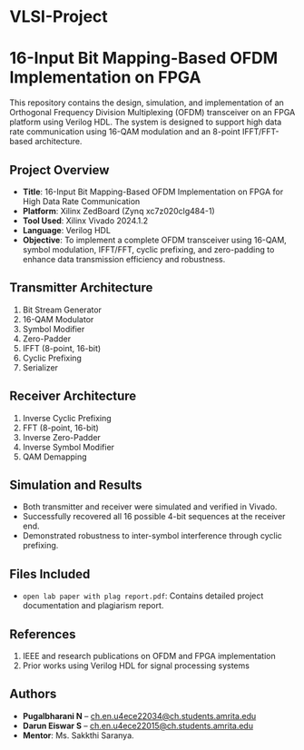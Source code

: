 # VLSI-Project
# 16-Input Bit Mapping-Based OFDM Implementation on FPGA

This repository contains the design, simulation, and implementation of an Orthogonal Frequency Division Multiplexing (OFDM) transceiver on an FPGA platform using Verilog HDL. The system is designed to support high data rate communication using 16-QAM modulation and an 8-point IFFT/FFT-based architecture.

## Project Overview

- **Title**: 16-Input Bit Mapping-Based OFDM Implementation on FPGA for High Data Rate Communication
- **Platform**: Xilinx ZedBoard (Zynq xc7z020clg484-1)
- **Tool Used**: Xilinx Vivado 2024.1.2
- **Language**: Verilog HDL
- **Objective**: To implement a complete OFDM transceiver using 16-QAM, symbol modulation, IFFT/FFT, cyclic prefixing, and zero-padding to enhance data transmission efficiency and robustness.

## Transmitter Architecture

1. Bit Stream Generator
2. 16-QAM Modulator
3. Symbol Modifier
4. Zero-Padder
5. IFFT (8-point, 16-bit)
6. Cyclic Prefixing
7. Serializer

## Receiver Architecture

1. Inverse Cyclic Prefixing
2. FFT (8-point, 16-bit)
3. Inverse Zero-Padder
4. Inverse Symbol Modifier
5. QAM Demapping

## Simulation and Results

- Both transmitter and receiver were simulated and verified in Vivado.
- Successfully recovered all 16 possible 4-bit sequences at the receiver end.
- Demonstrated robustness to inter-symbol interference through cyclic prefixing.

## Files Included

- `open lab paper with plag report.pdf`: Contains detailed project documentation and plagiarism report.

## References

1. IEEE and research publications on OFDM and FPGA implementation
2. Prior works using Verilog HDL for signal processing systems

## Authors

- **Pugalbharani N** – ch.en.u4ece22034@ch.students.amrita.edu  
- **Darun Eiswar S** – ch.en.u4ece22015@ch.students.amrita.edu  
- **Mentor**: Ms. Sakkthi Saranya.
